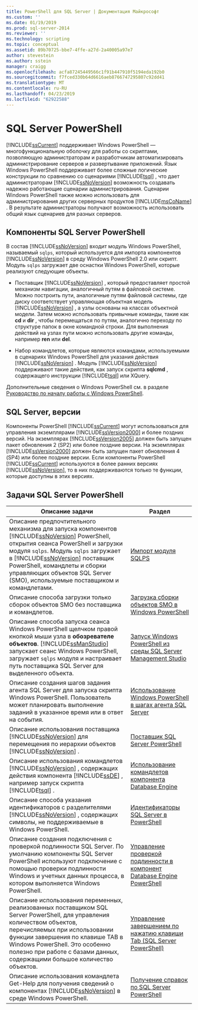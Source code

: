 ```yaml
---
title: PowerShell для SQL Server | Документация Майкрософт
ms.custom: ''
ms.date: 01/19/2019
ms.prod: sql-server-2014
ms.reviewer: ''
ms.technology: scripting
ms.topic: conceptual
ms.assetid: 89b70725-bbe7-4ffe-a27d-2a40005a97e7
author: stevestein
ms.author: sstein
manager: craigg
ms.openlocfilehash: acfa87245449566c1f91b447910f5194eda192b0
ms.sourcegitcommit: f7fced330b64d6616aeb8766747295807c92dd41
ms.translationtype: MT
ms.contentlocale: ru-RU
ms.lasthandoff: 04/23/2019
ms.locfileid: "62922588"
---
```

# <a name="sql-server-powershell"></a>SQL Server PowerShell
  [!INCLUDE[ssCurrent](../includes/sscurrent-md.md)] поддерживает Windows PowerShell — многофункциональную оболочку для работы со скриптами, позволяющую администраторам и разработчикам автоматизировать администрирование серверов и развертывание приложений. Язык Windows PowerShell поддерживает более сложные логические конструкции по сравнению со сценариями [!INCLUDE[tsql](../includes/tsql-md.md)] , что дает администраторам [!INCLUDE[ssNoVersion](../includes/ssnoversion-md.md)] возможность создавать надежно работающие сценарии администрирования. Сценарии Windows PowerShell также можно использовать для администрирования других серверных продуктов [!INCLUDE[msCoName](../includes/msconame-md.md)] . В результате администраторы получают возможность использовать общий язык сценариев для разных серверов.  
  
## <a name="sql-server-powershell-components"></a>Компоненты SQL Server PowerShell  
 В состав [!INCLUDE[ssNoVersion](../includes/ssnoversion-md.md)] входит модуль Windows PowerShell, называемый `sqlps`, который используется для импорта компонентов [!INCLUDE[ssNoVersion](../includes/ssnoversion-md.md)] в среду Windows PowerShell 2.0 или скрипт. Модуль `sqlps` загружает две оснастки Windows PowerShell, которые реализуют следующие объекты.  
  
-   Поставщик [!INCLUDE[ssNoVersion](../includes/ssnoversion-md.md)] , который предоставляет простой механизм навигации, аналогичный путям в файловой системе. Можно построить пути, аналогичные путям файловой системы, где диску соответствует управляющая объектная модель [!INCLUDE[ssNoVersion](../includes/ssnoversion-md.md)] , а узлы основаны на классах объектной модели. Затем можно использовать привычные команды, такие как **cd** и **dir** , чтобы перемещаться по путям, аналогично переходу по структуре папок в окне командной строки. Для выполнения действий на узлах пути можно использовать другие команды, например **ren** или **del**.  
  
-   Набор командлетов, которые являются командами, используемыми в сценариях Windows PowerShell для указания действия [!INCLUDE[ssNoVersion](../includes/ssnoversion-md.md)] . Модуль [!INCLUDE[ssNoVersion](../includes/ssnoversion-md.md)] поддерживают такие действия, как запуск скрипта **sqlcmd** , содержащего инструкции [!INCLUDE[tsql](../includes/tsql-md.md)] или XQuery.  
  
 Дополнительные сведения о Windows PowerShell см. в разделе [Руководство по началу работы с Windows PowerShell](https://msdn.microsoft.com/library/hh857337.aspx).  
  
## <a name="sql-server-versions"></a>SQL Server, версии  
 Компоненты PowerShell [!INCLUDE[ssCurrent](../includes/sscurrent-md.md)] могут использоваться для управления экземплярами [!INCLUDE[ssVersion2000](../includes/ssversion2000-md.md)] и более поздних версий. На экземплярах [!INCLUDE[ssVersion2005](../includes/ssversion2005-md.md)] должен быть запущен пакет обновления 2 (SP2) или более поздние версии. На экземплярах [!INCLUDE[ssVersion2000](../includes/ssversion2000-md.md)] должен быть запущен пакет обновления 4 (SP4) или более поздние версии. Если компоненты PowerShell [!INCLUDE[ssCurrent](../includes/sscurrent-md.md)] используются в более ранних версиях [!INCLUDE[ssNoVersion](../includes/ssnoversion-md.md)], то в них поддерживаются только те функции, которые доступны в этих версиях.  
  
## <a name="sql-server-powershell-tasks"></a>Задачи SQL Server PowerShell  
  
|Описание задачи|Раздел|  
|----------------------|-----------|  
|Описание предпочтительного механизма для запуска компонентов [!INCLUDE[ssNoVersion](../includes/ssnoversion-md.md)] PowerShell, открытия сеанса PowerShell и загрузки модуля `sqlps`. Модуль `sqlps` загружает в [!INCLUDE[ssNoVersion](../includes/ssnoversion-md.md)] поставщик PowerShell, командлеты и сборки управляющих объектов SQL Server (SMO), используемые поставщиком и командлетами.|[Импорт модуля SQLPS](../database-engine/import-the-sqlps-module.md)|  
|Описание способа загрузки только сборок объектов SMO без поставщика и командлетов.|[Загрузка сборки объектов SMO в Windows PowerShell](load-the-smo-assemblies-in-windows-powershell.md)|  
|Описание способа запуска сеанса Windows PowerShell щелчком правой кнопкой мыши узла в **обозревателе объектов**. [!INCLUDE[ssManStudio](../includes/ssmanstudio-md.md)] запускает сеанс Windows PowerShell, загружает `sqlps` модуля и настраивает путь поставщика SQL Server для выделенного объекта.|[Запуск Windows PowerShell из среды SQL Server Management Studio](run-windows-powershell-from-sql-server-management-studio.md)|  
|Описание создания шагов задания агента SQL Server для запуска скрипта Windows PowerShell. Пользователь может планировать выполнение заданий в указанное время или в ответ на события.|[Использование Windows PowerShell в шагах агента SQL Server](run-windows-powershell-steps-in-sql-server-agent.md)|  
|Описание использования поставщика [!INCLUDE[ssNoVersion](../includes/ssnoversion-md.md)] для перемещения по иерархии объектов [!INCLUDE[ssNoVersion](../includes/ssnoversion-md.md)] .|[Поставщик SQL Server PowerShell](sql-server-powershell-provider.md)|  
|Описание использования командлетов [!INCLUDE[ssNoVersion](../includes/ssnoversion-md.md)] , содержащих действия компонента [!INCLUDE[ssDE](../includes/ssde-md.md)] , например запуск скрипта [!INCLUDE[tsql](../includes/tsql-md.md)] .|[Использование командлетов компонента Database Engine](../database-engine/use-the-database-engine-cmdlets.md)|  
|Описание способа указания идентификаторов с разделителями [!INCLUDE[ssNoVersion](../includes/ssnoversion-md.md)] , содержащих символы, не поддерживаемые в Windows PowerShell.|[Идентификаторы SQL Server в PowerShell](sql-server-identifiers-in-powershell.md)|  
|Описание создания подключения с проверкой подлинности SQL Server. По умолчанию компоненты SQL Server PowerShell используют подключение с помощью проверки подлинности Windows и учетных данных процесса, в котором выполняется Windows PowerShell.|[Управление проверкой подлинности в компонент Database Engine PowerShell](manage-authentication-in-database-engine-powershell.md)|  
|Описание использования переменных, реализованных поставщиком SQL Server PowerShell, для управления количеством объектов, перечисляемых при использовании функции завершения по клавише TAB в Windows PowerShell. Это особенно полезно при работе с базами данных, содержащими большое количество объектов.|[Управление завершением по нажатию клавиши Tab (SQL Server PowerShell)](manage-tab-completion-sql-server-powershell.md)|  
|Описание использования командлета Get-Help для получения сведений о компонентах [!INCLUDE[ssNoVersion](../includes/ssnoversion-md.md)] в среде Windows PowerShell.|[Получение справок по SQL Server PowerShell](../database-engine/get-help-sql-server-powershell.md)|  
  
  
